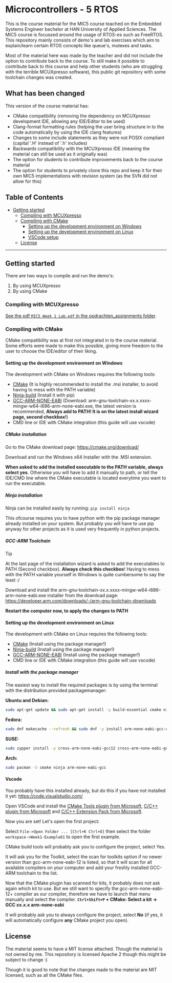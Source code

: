 # Microcontrollers - 5 RTOS

This is the course material for the MIC5 course teached on the Embedded Systems Engineer bachelor at HAN University of Applied Sciences. The MIC5 course is focussed around the usage of RTOS-es such as FreeRTOS. This repository mainly consists of demo's and lab exercises which aim to explain/learn certain RTOS concepts like queue's, mutexes and tasks.


Most of the material here was made by the teacher and did not include the option to contribute back to the course. To still make it possible to contribute back to this course and help other students (who are struggling with the terrible MCUXpresso software), this public git repository with some toolchain changes was created. 

## What has been changed
This version of the course material has:
- CMake compatibility (removing the dependency on MCUXpresso development IDE, allowing any IDE/Editor to be used)
- Clang-format formatting rules (helping the user bring structure in to the code automatically by using the IDE clang features)
- Changes to some include statements as they were not POSIX compliant (capital '.H' instead of '.h' includes)
- Backwards compatibility with the MCUXpresso IDE (meaning the material can still be used as it originally was)
- The option for students to contribute improvements back to the course material
- The option for students to privately clone this repo and keep it for their own MIC5 implementations with revision system (as the SVN did not allow for this)


## Table of Contents
<!--ts-->
   * [Getting started](#Getting-started)
      * [Compiling with MCUXpresso](#compiling-with-mcuxpresso)
      * [Compiling with CMake](#Compiling-with-CMake)
        * [Setting up the development environment on Windows](#setting-up-the-development-environment-on-windows)
        * [Setting up the development environment on Linux](#setting-up-the-development-environment-on-linux)
        * [VSCode setup](#vscode)
      * [License](#License)
<!--te-->

---
## Getting started
There are two ways to compile and run the demo's:
1. By using MCUXpresso
2. By using CMake

### Compiling with MCUXpresso
[See the pdf `MIC5 Week 1 Lab.pdf` in the opdrachten_assignments folder](opdrachten_assignments/MIC5%20Week%201%20Lab.pdf).

### Compiling with CMake
CMake compatibility was at first not integrated in to the course material. Some efforts were made to make this possible, giving more freedom to the user to choose the IDE/editor of their liking. 

#### Setting up the development environment on Windows
The development with CMake on Windows requires the following tools:
- [CMake](https://cmake.org/download/) (It is highly recommended to install the .msi installer, to avoid having to mess with the PATH variable)
- [Ninja-build](https://github.com/ninja-build/ninja/releases) (Install it with pip)
- [GCC-ARM-NONE-EABI](https://developer.arm.com/downloads/-/arm-gnu-toolchain-downloads) (Download: arm-gnu-toolchain-xx.x.xxxx-mingw-w64-i686-arm-none-eabi.exe, the latest version is recommended, **Always add to PATH! It is on the latest install wizard page, second checkbox!**)
- CMD line or IDE with CMake integration (this guide will use vscode)
##### CMake installation
Go to the CMake download page:
https://cmake.org/download/

Download and run the Windows x64 Installer with the .MSI extension.

**When asked to add the installed executable to the PATH variable, always select yes**.
Otherwise you will have to add it manually to path, or tell the IDE/CMD line where the CMake executable is located everytime you want to run the executable.

##### Ninja installation
Ninja can be installed easily by running: `pip install ninja`

This ofcourse requires you to have python with the pip package manager already installed on your system. But probably you will have to use pip anyway for other projects as it is used very frequently in python projects.

##### GCC-ARM Toolchain

> [!TIP]
>
> At the last page of the installation wizard is asked to add the executables to PATH (Second checkbox). **Always check this checkbox**! Having to mess with the PATH variable yourself in Windows is quite cumbersome to say the least :/ 

Download and install the arm-gnu-toolchain-xx.x.xxxx-mingw-w64-i686-arm-none-eabi.exe installer from the download page: https://developer.arm.com/downloads/-/arm-gnu-toolchain-downloads

**Restart the computer now, to apply the changes to PATH**


 #### Setting up the development environment on Linux
 The development with CMake on Linux requires the following tools:
- [CMake](https://cmake.org/download/) (Install using the package manager!)
- [Ninja-build](https://github.com/ninja-build/ninja/releases) (Install using the package manager!)
- [GCC-ARM-NONE-EABI](https://developer.arm.com/downloads/-/arm-gnu-toolchain-downloads) (Install using the package manager!)
- CMD line or IDE with CMake integration (this guide will use vscode)

##### Install with the package manager

The easiest way to install the required packages is by using the terminal with the distribution provided packagemanager:

**Ubuntu and Debian:**
```bash
sudo apt-get update && sudo apt-get install -y build-essential cmake ninja-build gcc-arm-none-eabi
```

**Fedora:**
```bash
sudo dnf makecache --refresh && sudo dnf -y install arm-none-eabi-gcc-cs cmake ninja-build
```

**SUSE:**
```bash
sudo zypper install -y cross-arm-none-eabi-gcc12 cross-arm-none-eabi-gcc12-lib cmake ninja-build
```

**Arch:**
```bash
sudo pacman -S cmake ninja arm-none-eabi-gcc
```

#### Vscode

You probably have this installed already, but do this if you have not installed it yet: https://code.visualstudio.com/

Open VSCode and install the [CMake Tools plugin from Microsoft](https://marketplace.visualstudio.com/items?itemName=ms-vscode.cmake-tools), [C/C++ plugin from Microsoft](https://marketplace.visualstudio.com/items?itemName=ms-vscode.cpptools) and [C/C++ Extension Pack from Microsoft](https://marketplace.visualstudio.com/items?itemName=ms-vscode.cpptools-extension-pack). 

Now you are set! Let's open the first project:

Select `File->Open Folder ... [Ctrl+K Ctrl+O]` then select the folder `workspace->Week1-Example01` to open the first example.

CMake build tools will probably ask you to configure the project, select Yes. 

It will ask you for the Toolkit, select the scan for toolkits option if no newer version than gcc-arm-none-eabi-12 is listed, so that it will scan for all available compilers on your computer and add your freshly installed GCC-ARM toolchain to the list.

Now that the CMake plugin has scanned for kits, it probably does not ask again which kit to use. But we still want to specify the gcc-arm-none-eabi-12+ compiler as our compiler, therefore we have to launch that menu manually and select the compiler. **`Ctrl+Shift+P` + CMake: Select a kit -> GCC xx.x.x arm-none-eabi**

It will probably ask you to always configure the project, select **No** (if yes, it will automatically configure **any** CMake project you open).



## License

The material seems to have a MIT license attached. Though the material is not owned by me. This repository is licensed Apache 2 though this might be subject to change :)

Though it is good to note that the changes made to the material are MIT licensed, such as all the CMake files.
